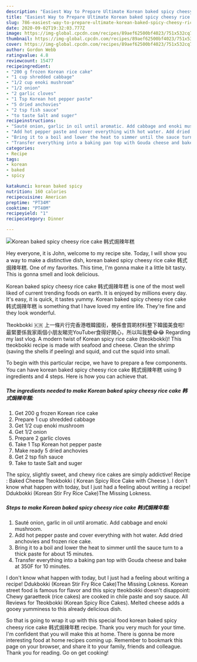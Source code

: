 ```yaml
---
description: "Easiest Way to Prepare Ultimate Korean baked spicy cheesy rice cake 韩式焗辣年糕"
title: "Easiest Way to Prepare Ultimate Korean baked spicy cheesy rice cake 韩式焗辣年糕"
slug: 786-easiest-way-to-prepare-ultimate-korean-baked-spicy-cheesy-rice-cake
date: 2020-09-02T19:32:03.777Z
image: https://img-global.cpcdn.com/recipes/89aef62500bf4023/751x532cq70/korean-baked-spicy-cheesy-rice-cake-韩式焗辣年糕-recipe-main-photo.jpg
thumbnail: https://img-global.cpcdn.com/recipes/89aef62500bf4023/751x532cq70/korean-baked-spicy-cheesy-rice-cake-韩式焗辣年糕-recipe-main-photo.jpg
cover: https://img-global.cpcdn.com/recipes/89aef62500bf4023/751x532cq70/korean-baked-spicy-cheesy-rice-cake-韩式焗辣年糕-recipe-main-photo.jpg
author: Gordon Webb
ratingvalue: 4.8
reviewcount: 15477
recipeingredient:
- "200 g frozen Korean rice cake"
- "1 cup shredded cabbage"
- "1/2 cup enoki mushroom"
- "1/2 onion"
- "2 garlic cloves"
- "1 Tsp Korean hot pepper paste"
- "5 dried anchovies"
- "2 tsp fish sauce"
- "to taste Salt and suger"
recipeinstructions:
- "Sauté onion, garlic in oil until aromatic. Add cabbage and enoki mushroom."
- "Add hot pepper paste and cover everything with hot water. Add dried anchovies and frozen rice cake."
- "Bring it to a boil and lower the heat to simmer until the sauce turn to a thick paste for about 15 minutes."
- "Transfer everything into a baking pan top with Gouda cheese and bake at 350F for 10 minutes."
categories:
- Recipe
tags:
- korean
- baked
- spicy

katakunci: korean baked spicy 
nutrition: 160 calories
recipecuisine: American
preptime: "PT34M"
cooktime: "PT40M"
recipeyield: "1"
recipecategory: Dinner

---
```



![Korean baked spicy cheesy rice cake 韩式焗辣年糕](https://img-global.cpcdn.com/recipes/89aef62500bf4023/751x532cq70/korean-baked-spicy-cheesy-rice-cake-韩式焗辣年糕-recipe-main-photo.jpg)

Hey everyone, it is John, welcome to my recipe site. Today, I will show you a way to make a distinctive dish, korean baked spicy cheesy rice cake 韩式焗辣年糕. One of my favorites. This time, I'm gonna make it a little bit tasty. This is gonna smell and look delicious.

Korean baked spicy cheesy rice cake 韩式焗辣年糕 is one of the most well liked of current trending foods on earth. It is enjoyed by millions every day. It's easy, it is quick, it tastes yummy. Korean baked spicy cheesy rice cake 韩式焗辣年糕 is something that I have loved my entire life. They're fine and they look wonderful.

Tteokbokki 🇰🇷 上一條片行完香港嘅韓國街，梗係會買啲材料整下韓國美食啦! 最緊要係我家兩個小朋友睇完YouTuber食得好開心，所以叫我整😂😂 Regarding my last vlog. A modern twist of Korean spicy rice cake (tteokbokki)! This tteokbokki recipe is made with seafood and cheese. Clean the shrimp (saving the shells if peeling) and squid, and cut the squid into small.


To begin with this particular recipe, we have to prepare a few components. You can have korean baked spicy cheesy rice cake 韩式焗辣年糕 using 9 ingredients and 4 steps. Here is how you can achieve that.

<!--inarticleads1-->

##### The ingredients needed to make Korean baked spicy cheesy rice cake 韩式焗辣年糕:

1. Get 200 g frozen Korean rice cake
1. Prepare 1 cup shredded cabbage
1. Get 1/2 cup enoki mushroom
1. Get 1/2 onion
1. Prepare 2 garlic cloves
1. Take 1 Tsp Korean hot pepper paste
1. Make ready 5 dried anchovies
1. Get 2 tsp fish sauce
1. Take to taste Salt and suger


The spicy, slightly sweet, and chewy rice cakes are simply addictive! Recipe : Baked Cheese Tteokbokki ( Korean Spicy Rice Cake with Cheese ). I don&#39;t know what happen with today, but I just had a feeling about writing a recipe! Ddukbokki (Korean Stir Fry Rice Cake)The Missing Lokness. 

<!--inarticleads2-->

##### Steps to make Korean baked spicy cheesy rice cake 韩式焗辣年糕:

1. Sauté onion, garlic in oil until aromatic. Add cabbage and enoki mushroom.
1. Add hot pepper paste and cover everything with hot water. Add dried anchovies and frozen rice cake.
1. Bring it to a boil and lower the heat to simmer until the sauce turn to a thick paste for about 15 minutes.
1. Transfer everything into a baking pan top with Gouda cheese and bake at 350F for 10 minutes.


I don&#39;t know what happen with today, but I just had a feeling about writing a recipe! Ddukbokki (Korean Stir Fry Rice Cake)The Missing Lokness. Korean street food is famous for flavor and this spicy tteokbokki doesn&#39;t disappoint: Chewy garaetteok (rice cakes) are cooked in chile paste and soy sauce. All Reviews for Tteokbokki (Korean Spicy Rice Cakes). Melted cheese adds a gooey yumminess to this already delicious dish. 

So that is going to wrap it up with this special food korean baked spicy cheesy rice cake 韩式焗辣年糕 recipe. Thank you very much for your time. I'm confident that you will make this at home. There is gonna be more interesting food at home recipes coming up. Remember to bookmark this page on your browser, and share it to your family, friends and colleague. Thank you for reading. Go on get cooking!
